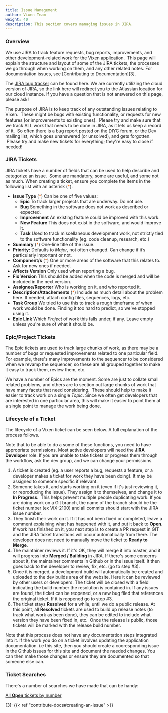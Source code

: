 ```yaml
---
title: Issue Management
author: Vixen Team
weight: 40
description: This section covers managing issues in JIRA.
---
```


### Overview

We use JIRA to track feature requests, bug reports, improvements, and other development-related work for the Vixen application.  This page will explain the structure and layout of some of the JIRA tickets, the processes we go through when working on them, and any other related notes. For documentation issues, see [Contributing to Documentation][3].

The [JIRA bug tracker][1] can be found here. We are currently utilizing the cloud version of JIRA, so the link here will redirect you to the Atlassian location for our cloud instance. If you have a question that is not answered on this page, please ask!

The purpose of JIRA is to keep track of any outstanding issues relating to Vixen.  These might be bugs with existing functionality, or requests for new features (or improvements to existing ones).  Please try and make sure that we track ALL work that needs to be done in JIRA, as it lets us keep a record of it.  So often there is a bug report posted on the DIYC forum, or the Dev mailing list, which goes unanswered (or unsolved), and gets forgotten.  Please try and make new tickets for everything; they're easy to close if needed!

### JIRA Tickets

JIRA tickets have a number of fields that can be used to help describe and categorize an issue.  Some are mandatory, some are useful, and some not as much. When creating a ticket, ensure you complete the items in the following list with an asterisk (<span style="color: #ff6600;">*</span>).

* **Issue Type** (<span style="color: #ff6600;">*</span>)  Can be one of five values:
  * **Epic**  To track larger projects that are underway. Do not use.
  * **Bug**  Something in the software does not work as described or expected.
  * **Improvement**  An existing feature could be improved with this work.
  * **New Feature**  This does not exist in the software, and would improve it.
  * **Task**  Used to track miscellaneous development work, not strictly tied to the software functionality (eg. code cleanup, research, etc.)
* **Summary** (<span style="color: #ff6600;">*</span>)  One-line title of the issue.
* **Priority:**  Defaults to _Major_, not often changed. Can change if it&#8217;s particularly important or not.
* **Component/s** (<span style="color: #ff6600;">*</span>) One or more areas of the software that this relates to. Ask for new ones if needed.
* **Affects Version**  Only used when reporting a bug.
* **Fix Version** This should be added when the code is merged and will be included in the next version.
* **Assignee/Reporter** Who is working on it, and who reported it.
* **Description/Attachements** (<span style="color: #ff6600;">*</span>)  Include as much detail about the problem here. If needed, attach config files, sequences, logs, etc.
* **Task Group**  We tried to use this to track a rough timeframe of when work would be done. Finding it too hard to predict, so we've stopped using it.
* **Epic Link**  Which _Project_ of work this falls under, if any. Leave empty unless you're sure of what it should be.

### Epic/Project Tickets

The Epic tickets are used to track large chunks of work, as there may be a number of bugs or requested improvements related to one particular field. For example, there's many improvements to the sequencer to be considered when we revamp the sequencer, so these are all grouped together to make it easy to track them, review them, etc.

We have a number of Epics are the moment. Some are just to collate small related problems, and others are to section out large chunks of work that have many facets that need considering.  These should help to make it easier to track work on a single _Topic_. Since we often get developers that are interested in one particular area, this will make it easier to point them at a single point to manage the work being done.

### Lifecycle of a Ticket

The lifecycle of a Vixen ticket can be seen below. A full explanation of the process follows.

Note that to be able to do a some of these functions, you need to have appropriate permissions. Most active developers will need the **JIRA Developer** role. If you are unable to take tickets or progress them through the workflow, ask the dev group, and we can change your permissions.

1. A ticket is created (eg. a user reports a bug, requests a feature, or a developer makes a ticket for work they have been doing). It may be assigned to someone specific if relevant.
2. Someone takes it, and starts working on it (even if it's just reviewing it, or reproducing the issue). They assign it to themselves, and change it to **In Progress**.  This helps prevent multiple people duplicating work. If you are doing work on a Git branch, the name of the branch should be the ticket number (ex VIX-2100) and all commits should start with the JIRA issue number.
3. They finish their work on it. If it has not been fixed or completed, leave a comment explaining what has happened with it, and put it back to **Open**. If work has finished on it, you next step is to create a PR request in GIT and the JIRA ticket transitions will occur automatically from there. The developer does not need to manually move the ticket to **Ready to Merge**.
4. The maintainer reviews it. If it's OK, they will merge it into master, and it will progress into **Merged / Building** in JIRA. If there's some concerns about it, the maintainer comments in Github or in the issue itself. It then goes back to the developer to review, fix, etc. (go to step #3).
5. Once it is merged, a development build will automatically be created and uploaded to the dev builds area of the website. Here it can be reviewed by other users or developers. The ticket will be closed with a field indicating the build number the resolution is contained in. If any issues are found, the ticket can be reopened, or a new bug filed that references the original ticket. If it is reopened go to step #3.
6. The ticket stays **Resolved** for a while, until we do a public release. At this point, all **Resolved** tickets are used to build up release notes (to track what work as been done), they can be edited to include what version they have been fixed in, etc.  Once the release is public, those tickets will be marked with the release build number.

Note that this process does not have any documentation steps integrated into it. If the work you do on a ticket involves updating the application documentation. i.e this site, then you should create a cooresponding issue in the Github issues for this site and document the needed changes. You can then make those changes or ensure they are documented so that someone else can.

### Ticket Searches

There's a number of searches we have made that can be handy:

[All **Open** tickets by number][2]

[1]: http://bugs.vixenlights.com
[2]: http://bugs.vixenlights.com/issues/?filter=10000
[3]: {{< ref "contribute-docs#creating-an-issue" >}}
